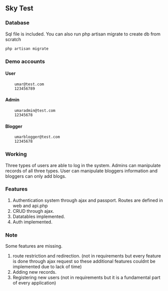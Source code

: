## Sky Test

### Database
Sql file is included. You can also run php artisan migrate to create db from scratch
```command
php artisan migrate
```

### Demo accounts
#### User
```command
    umar@test.com
    123456789
```

#### Admin
```command
    umaradmin@test.com
    12345678
```

#### Blogger
```command
    umarblogger@test.com
    12345678
```

### Working
Three types of users are able to log in the system. Admins can manipulate records of all three types. User can manipulate bloggers information and bloggers can only add blogs. 

### Features
1. Authentication system through ajax and passport. Routes are defined in web and api.php
2. CRUD through ajax.
3. Datatables implemented. 
4. Auth implemented. 

### Note
Some features are missing.
1. route restriction and redirection. (not in requirements but every feature is done through ajax request so these additional features couldnt be implemented due to lack of time)
2. Adding new records.
3. Registering new users (not in requirements but it is a fundamental part of every application)

